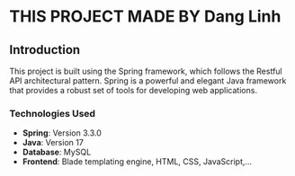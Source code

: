 # THIS PROJECT MADE BY Dang Linh

## Introduction

This project is built using the Spring framework, which follows the Restful API architectural pattern. Spring is a powerful and elegant Java framework that provides a robust set of tools for developing web applications.

### Technologies Used

-   **Spring**: Version 3.3.0
-   **Java**: Version 17
-   **Database**: MySQL
-   **Frontend**: Blade templating engine, HTML, CSS, JavaScript,...